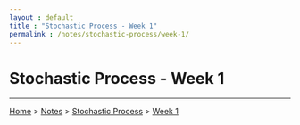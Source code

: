 ```yaml
---
layout : default
title : "Stochastic Process - Week 1"
permalink : /notes/stochastic-process/week-1/
---
```


# Stochastic Process - Week 1

---

[Home](/) > [Notes](/notes/) > [Stochastic Process](/notes/stochastic-process/) > [Week 1](/notes/stochastic-process/week-1/)
